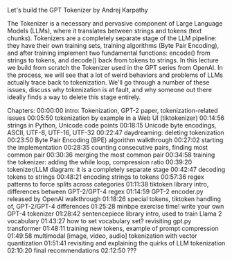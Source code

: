 Let's build the GPT Tokenizer by Andrej Karpathy

The Tokenizer is a necessary and pervasive component of Large Language Models (LLMs), where it translates between strings and tokens (text chunks). Tokenizers are a completely separate stage of the LLM pipeline: they have their own training sets, training algorithms (Byte Pair Encoding), and after training implement two fundamental functions: encode() from strings to tokens, and decode() back from tokens to strings. In this lecture we build from scratch the Tokenizer used in the GPT series from OpenAI. In the process, we will see that a lot of weird behaviors and problems of LLMs actually trace back to tokenization. We'll go through a number of these issues, discuss why tokenization is at fault, and why someone out there ideally finds a way to delete this stage entirely.

Chapters:
00:00:00 intro: Tokenization, GPT-2 paper, tokenization-related issues
00:05:50 tokenization by example in a Web UI (tiktokenizer)
00:14:56 strings in Python, Unicode code points
00:18:15 Unicode byte encodings, ASCII, UTF-8, UTF-16, UTF-32
00:22:47 daydreaming: deleting tokenization
00:23:50 Byte Pair Encoding (BPE) algorithm walkthrough
00:27:02 starting the implementation
00:28:35 counting consecutive pairs, finding most common pair
00:30:36 merging the most common pair
00:34:58 training the tokenizer: adding the while loop, compression ratio
00:39:20 tokenizer/LLM diagram: it is a completely separate stage
00:42:47 decoding tokens to strings
00:48:21 encoding strings to tokens
00:57:36 regex patterns to force splits across categories
01:11:38 tiktoken library intro, differences between GPT-2/GPT-4 regex
01:14:59 GPT-2 encoder.py released by OpenAI walkthrough
01:18:26 special tokens, tiktoken handling of, GPT-2/GPT-4 differences
01:25:28 minbpe exercise time! write your own GPT-4 tokenizer
01:28:42 sentencepiece library intro, used to train Llama 2 vocabulary
01:43:27 how to set vocabulary set? revisiting gpt.py transformer
01:48:11 training new tokens, example of prompt compression
01:49:58 multimodal [image, video, audio] tokenization with vector quantization
01:51:41 revisiting and explaining the quirks of LLM tokenization
02:10:20 final recommendations
02:12:50 ??? 
